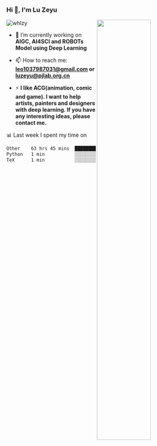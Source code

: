 ### Hi 👋, I'm Lu Zeyu

<img src="https://komarev.com/ghpvc/?username=whlzy&label=Profile%20views&color=0e75b6&style=flat" alt="whlzy" />
<img align="right" width="53%" src="https://github-readme-stats.vercel.app/api?username=whlzy&show_icons=true">

- 🔭 I’m currently working on **AIGC, AI4SCI and ROBOTs Model using Deep Learning**

- 📫 How to reach me: **leo1037987031@gmail.com or luzeyu@pjlab.org.cn**

- ⚡ **I like ACG(animation, comic and game). I want to help artists, painters and designers with deep learning. If you have any interesting ideas, please contact me.**

📊 Last week I spent my time on

<!--START_SECTION:waka-->

```txt
Other    63 hrs 45 mins  █████████████████████████   99.91 %
Python   1 min           ░░░░░░░░░░░░░░░░░░░░░░░░░   00.05 %
TeX      1 min           ░░░░░░░░░░░░░░░░░░░░░░░░░   00.04 %
```

<!--END_SECTION:waka-->

